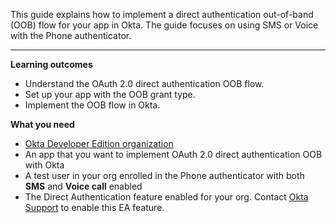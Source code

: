<ApiLifecycle access="ea" />
<ApiLifecycle access="ie" />

This guide explains how to implement a direct authentication out-of-band (OOB) flow for your app in Okta. The guide focuses on using SMS or Voice with the Phone authenticator.

---

**Learning outcomes**

* Understand the OAuth 2.0 direct authentication OOB flow.
* Set up your app with the OOB grant type.
* Implement the OOB flow in Okta.

**What you need**

* [Okta Developer Edition organization](https://developer.okta.com/signup)
* An app that you want to implement OAuth 2.0 direct authentication OOB with Okta
* A test user in your org enrolled in the Phone authenticator with both **SMS** and **Voice call** enabled
* The Direct Authentication feature enabled for your org. Contact [Okta Support](mailto:support@okta.com) to enable this EA feature.

<ApiAmProdWarning />

